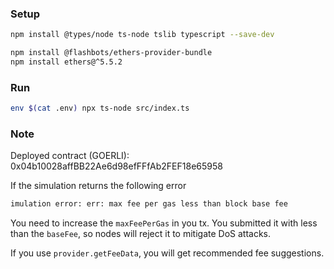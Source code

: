 ### Setup

```sh
npm install @types/node ts-node tslib typescript --save-dev
```

```sh
npm install @flashbots/ethers-provider-bundle
npm install ethers@^5.5.2
```

### Run

```sh
env $(cat .env) npx ts-node src/index.ts
```

### Note

Deployed contract (GOERLI): 0x04b10028affBB22Ae6d98efFFfAb2FEF18e65958

If the simulation returns the following error

```sh
imulation error: err: max fee per gas less than block base fee
```

You need to increase the `maxFeePerGas` in you tx. You submitted it with less than the `baseFee`, so nodes will reject it to mitigate DoS attacks.

If you use `provider.getFeeData`, you will get recommended fee suggestions.
